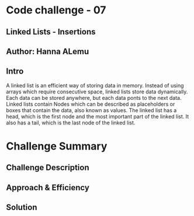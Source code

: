 # Code challenge - 07

## Linked Lists - Insertions

## Author: Hanna ALemu

## Intro

A linked list is an efficient way of storing data in memory. Instead of using arrays which require consecutive space, linked lists store data dynamically. Each data can be stored anywhere, but each data ponts to the next data. Linked lists contain Nodes which can be described as placeholders or boxes that contain the data, also known as values. The linked list has a head, which is the first node and the most important part of the linked list. It also has a tail, which is the last node of the linked list.

# Challenge Summary
<!-- Short summary or background information -->

## Challenge Description
<!-- Description of the challenge -->

## Approach & Efficiency
<!-- What approach did you take? Why? What is the Big O space/time for this approach? -->

## Solution
<!-- Embedded whiteboard image -->
